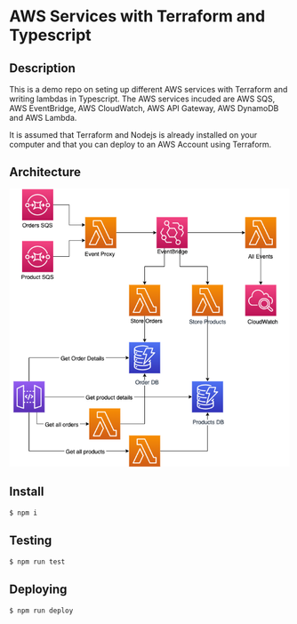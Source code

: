 # AWS Services with Terraform and Typescript

## Description
This is a demo repo on seting up different AWS services with Terraform and writing lambdas in Typescript. The AWS services incuded are AWS SQS, AWS EventBridge, AWS CloudWatch, AWS API Gateway, AWS DynamoDB and AWS Lambda. 

It is assumed that Terraform and Nodejs is already installed on your computer and that you can deploy to an AWS Account using Terraform.

## Architecture
![Architecture](architecture.png)

## Install
```
$ npm i
```

## Testing
```
$ npm run test
```

## Deploying
```
$ npm run deploy
```
